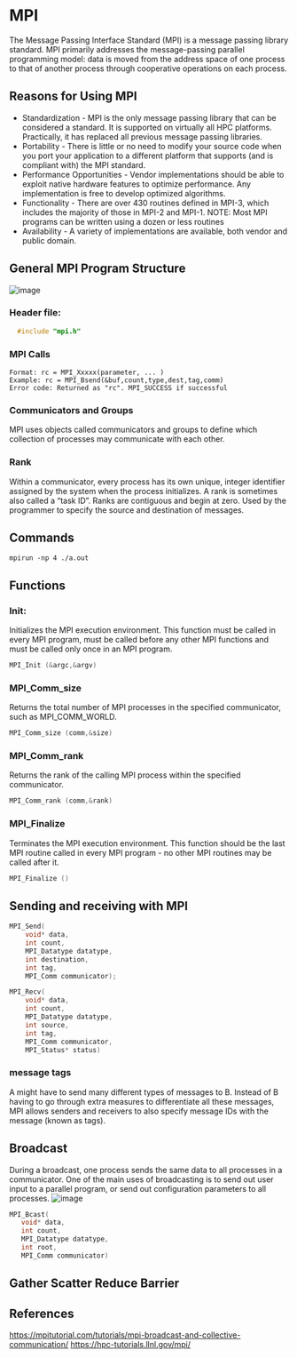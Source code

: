 # MPI 

The Message Passing Interface Standard (MPI) is a message passing library standard. 
MPI primarily addresses the message-passing parallel programming model: data is moved from the address space of one process to that of another process through cooperative operations on each process.

## Reasons for Using MPI

 - Standardization - MPI is the only message passing library that can be considered a standard. It is supported on virtually all HPC platforms. Practically, it has replaced all previous message passing libraries.
 - Portability - There is little or no need to modify your source code when you port your application to a different platform that supports (and is compliant with) the MPI standard.
 - Performance Opportunities - Vendor implementations should be able to exploit native hardware features to optimize performance. Any implementation is free to develop optimized algorithms.
 - Functionality - There are over 430 routines defined in MPI-3, which includes the majority of those in MPI-2 and MPI-1.
        NOTE: Most MPI programs can be written using a dozen or less routines
 - Availability - A variety of implementations are available, both vendor and public domain.


## General MPI Program Structure
![image](https://user-images.githubusercontent.com/56592188/201576299-518c1cce-ebb9-4eb9-9bb6-dfe764c059fa.png)

### Header file:
```cpp
  #include "mpi.h"
 ```
 
 ### MPI Calls
 
    Format:	rc = MPI_Xxxxx(parameter, ... )
    Example: rc = MPI_Bsend(&buf,count,type,dest,tag,comm)
    Error code: Returned as "rc". MPI_SUCCESS if successful
    
 ### Communicators and Groups
 
 MPI uses objects called communicators and groups to define which collection of processes may communicate with each other.
 
 ### Rank
 
 Within a communicator, every process has its own unique, integer identifier assigned by the system when the process initializes. A rank is sometimes also called a “task ID”. Ranks are contiguous and begin at zero.
 Used by the programmer to specify the source and destination of messages.

## Commands
``` mpicc 3.c 
mpirun -np 4 ./a.out 
```


## Functions

### Init:
Initializes the MPI execution environment. This function must be called in every MPI program, must be called before any other MPI functions and must be called only once in an MPI program.
```c
MPI_Init (&argc,&argv)
```

### MPI_Comm_size

Returns the total number of MPI processes in the specified communicator, such as MPI_COMM_WORLD.
```c
MPI_Comm_size (comm,&size)
```

### MPI_Comm_rank

Returns the rank of the calling MPI process within the specified communicator. 
```c
MPI_Comm_rank (comm,&rank)
```

### MPI_Finalize

Terminates the MPI execution environment. This function should be the last MPI routine called in every MPI program - no other MPI routines may be called after it.
```c
MPI_Finalize ()
```

## Sending and receiving with MPI
```c
MPI_Send(
    void* data,
    int count,
    MPI_Datatype datatype,
    int destination,
    int tag,
    MPI_Comm communicator);

MPI_Recv(
    void* data,
    int count,
    MPI_Datatype datatype,
    int source,
    int tag,
    MPI_Comm communicator,
    MPI_Status* status)

```

### message tags
A might have to send many different types of messages to B. Instead of B having to go through extra measures to differentiate all these messages, MPI allows senders and receivers to also specify message IDs with the message (known as tags).

## Broadcast
 During a broadcast, one process sends the same data to all processes in a communicator. One of the main uses of broadcasting is to send out user input to a parallel program, or send out configuration parameters to all processes.
 ![image](https://user-images.githubusercontent.com/56592188/201580389-b6351944-bb07-4fd1-9e62-3b4c58783ecc.png)
 
 ```c
 MPI_Bcast(
    void* data,
    int count,
    MPI_Datatype datatype,
    int root,
    MPI_Comm communicator)

 ```
 
 ## Gather Scatter Reduce Barrier

## References
https://mpitutorial.com/tutorials/mpi-broadcast-and-collective-communication/
https://hpc-tutorials.llnl.gov/mpi/

